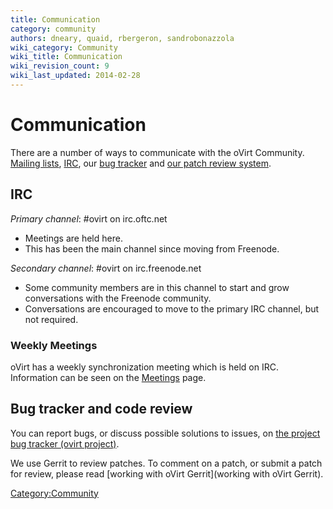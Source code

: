 ```yaml
---
title: Communication
category: community
authors: dneary, quaid, rbergeron, sandrobonazzola
wiki_category: Community
wiki_title: Communication
wiki_revision_count: 9
wiki_last_updated: 2014-02-28
---
```


# Communication

There are a number of ways to communicate with the oVirt Community. [ Mailing lists](#Mailing_lists), [ IRC](#IRC), our [bug tracker](http://bugzilla.redhat.com) and [our patch review system](http://gerrit.ovirt.org).

## IRC

*Primary channel*: #ovirt on irc.oftc.net

*   Meetings are held here.
*   This has been the main channel since moving from Freenode.

*Secondary channel*: #ovirt on irc.freenode.net

*   Some community members are in this channel to start and grow conversations with the Freenode community.
*   Conversations are encouraged to move to the primary IRC channel, but not required.

### Weekly Meetings

oVirt has a weekly synchronization meeting which is held on IRC. Information can be seen on the [Meetings](Meetings) page.

## Bug tracker and code review

You can report bugs, or discuss possible solutions to issues, on [the project bug tracker (ovirt project)](http://bugzilla.redhat.com).

We use Gerrit to review patches. To comment on a patch, or submit a patch for review, please read [working with oVirt Gerrit](working with oVirt Gerrit).

<Category:Community>
